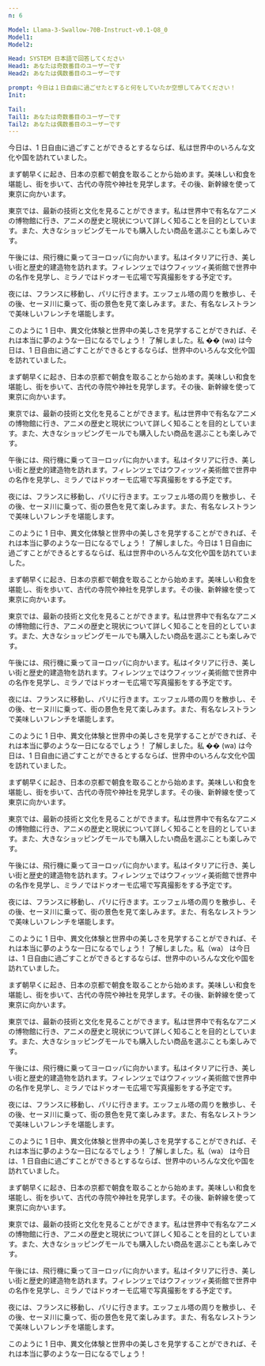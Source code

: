 ```yaml
---
n: 6

Model: Llama-3-Swallow-70B-Instruct-v0.1-Q8_0
Model1:
Model2:

Head: SYSTEM 日本語で回答してください
Head1: あなたは奇数番目のユーザーです
Head2: あなたは偶数番目のユーザーです

prompt: 今日は１日自由に過ごせたとすると何をしていたか空想してみてください！
Init:

Tail:
Tail1: あなたは奇数番目のユーザーです
Tail2: あなたは偶数番目のユーザーです
---
```


今日は、1 日自由に過ごすことができるとするならば、私は世界中のいろんな文化や国を訪れていました。

まず朝早くに起き、日本の京都で朝食を取ることから始めます。美味しい和食を堪能し、街を歩いて、古代の寺院や神社を見学します。その後、新幹線を使って東京に向かいます。

東京では、最新の技術と文化を見ることができます。私は世界中で有名なアニメの博物館に行き、アニメの歴史と現状について詳しく知ることを目的としています。また、大きなショッピングモールでも購入したい商品を選ぶことも楽しみです。

午後には、飛行機に乗ってヨーロッパに向かいます。私はイタリアに行き、美しい街と歴史的建造物を訪れます。フィレンツェではウフィッツィ美術館で世界中の名作を見学し、ミラノではドゥオーモ広場で写真撮影をする予定です。

夜には、フランスに移動し、パリに行きます。エッフェル塔の周りを散歩し、その後、セーヌ川に乗って、街の景色を見て楽しみます。また、有名なレストランで美味しいフレンチを堪能します。

このように 1 日中、異文化体験と世界中の美しさを見学することができれば、それは本当に夢のような一日になるでしょう！
了解しました。私 �� (wa) は今日は、1 日自由に過ごすことができるとするならば、世界中のいろんな文化や国を訪れていました。

まず朝早くに起き、日本の京都で朝食を取ることから始めます。美味しい和食を堪能し、街を歩いて、古代の寺院や神社を見学します。その後、新幹線を使って東京に向かいます。

東京では、最新の技術と文化を見ることができます。私は世界中で有名なアニメの博物館に行き、アニメの歴史と現状について詳しく知ることを目的としています。また、大きなショッピングモールでも購入したい商品を選ぶことも楽しみです。

午後には、飛行機に乗ってヨーロッパに向かいます。私はイタリアに行き、美しい街と歴史的建造物を訪れます。フィレンツェではウフィッツィ美術館で世界中の名作を見学し、ミラノではドゥオーモ広場で写真撮影をする予定です。

夜には、フランスに移動し、パリに行きます。エッフェル塔の周りを散歩し、その後、セーヌ川に乗って、街の景色を見て楽しみます。また、有名なレストランで美味しいフレンチを堪能します。

このように 1 日中、異文化体験と世界中の美しさを見学することができれば、それは本当に夢のような一日になるでしょう！
了解しました。今日は 1 日自由に過ごすことができるとするならば、私は世界中のいろんな文化や国を訪れていました。

まず朝早くに起き、日本の京都で朝食を取ることから始めます。美味しい和食を堪能し、街を歩いて、古代の寺院や神社を見学します。その後、新幹線を使って東京に向かいます。

東京では、最新の技術と文化を見ることができます。私は世界中で有名なアニメの博物館に行き、アニメの歴史と現状について詳しく知ることを目的としています。また、大きなショッピングモールでも購入したい商品を選ぶことも楽しみです。

午後には、飛行機に乗ってヨーロッパに向かいます。私はイタリアに行き、美しい街と歴史的建造物を訪れます。フィレンツェではウフィッツィ美術館で世界中の名作を見学し、ミラノではドゥオーモ広場で写真撮影をする予定です。

夜には、フランスに移動し、パリに行きます。エッフェル塔の周りを散歩し、その後、セーヌ川に乗って、街の景色を見て楽しみます。また、有名なレストランで美味しいフレンチを堪能します。

このように 1 日中、異文化体験と世界中の美しさを見学することができれば、それは本当に夢のような一日になるでしょう！
了解しました。私 �� (wa) は今日は、1 日自由に過ごすことができるとするならば、世界中のいろんな文化や国を訪れていました。

まず朝早くに起き、日本の京都で朝食を取ることから始めます。美味しい和食を堪能し、街を歩いて、古代の寺院や神社を見学します。その後、新幹線を使って東京に向かいます。

東京では、最新の技術と文化を見ることができます。私は世界中で有名なアニメの博物館に行き、アニメの歴史と現状について詳しく知ることを目的としています。また、大きなショッピングモールでも購入したい商品を選ぶことも楽しみです。

午後には、飛行機に乗ってヨーロッパに向かいます。私はイタリアに行き、美しい街と歴史的建造物を訪れます。フィレンツェではウフィッツィ美術館で世界中の名作を見学し、ミラノではドゥオーモ広場で写真撮影をする予定です。

夜には、フランスに移動し、パリに行きます。エッフェル塔の周りを散歩し、その後、セーヌ川に乗って、街の景色を見て楽しみます。また、有名なレストランで美味しいフレンチを堪能します。

このように 1 日中、異文化体験と世界中の美しさを見学することができれば、それは本当に夢のような一日になるでしょう！
了解しました。私（wa） は今日は、1 日自由に過ごすことができるとするならば、世界中のいろんな文化や国を訪れていました。

まず朝早くに起き、日本の京都で朝食を取ることから始めます。美味しい和食を堪能し、街を歩いて、古代の寺院や神社を見学します。その後、新幹線を使って東京に向かいます。

東京では、最新の技術と文化を見ることができます。私は世界中で有名なアニメの博物館に行き、アニメの歴史と現状について詳しく知ることを目的としています。また、大きなショッピングモールでも購入したい商品を選ぶことも楽しみです。

午後には、飛行機に乗ってヨーロッパに向かいます。私はイタリアに行き、美しい街と歴史的建造物を訪れます。フィレンツェではウフィッツィ美術館で世界中の名作を見学し、ミラノではドゥオーモ広場で写真撮影をする予定です。

夜には、フランスに移動し、パリに行きます。エッフェル塔の周りを散歩し、その後、セーヌ川に乗って、街の景色を見て楽しみます。また、有名なレストランで美味しいフレンチを堪能します。

このように 1 日中、異文化体験と世界中の美しさを見学することができれば、それは本当に夢のような一日になるでしょう！
了解しました。私（wa） は今日は、1 日自由に過ごすことができるとするならば、世界中のいろんな文化や国を訪れていました。

まず朝早くに起き、日本の京都で朝食を取ることから始めます。美味しい和食を堪能し、街を歩いて、古代の寺院や神社を見学します。その後、新幹線を使って東京に向かいます。

東京では、最新の技術と文化を見ることができます。私は世界中で有名なアニメの博物館に行き、アニメの歴史と現状について詳しく知ることを目的としています。また、大きなショッピングモールでも購入したい商品を選ぶことも楽しみです。

午後には、飛行機に乗ってヨーロッパに向かいます。私はイタリアに行き、美しい街と歴史的建造物を訪れます。フィレンツェではウフィッツィ美術館で世界中の名作を見学し、ミラノではドゥオーモ広場で写真撮影をする予定です。

夜には、フランスに移動し、パリに行きます。エッフェル塔の周りを散歩し、その後、セーヌ川に乗って、街の景色を見て楽しみます。また、有名なレストランで美味しいフレンチを堪能します。

このように 1 日中、異文化体験と世界中の美しさを見学することができれば、それは本当に夢のような一日になるでしょう！
